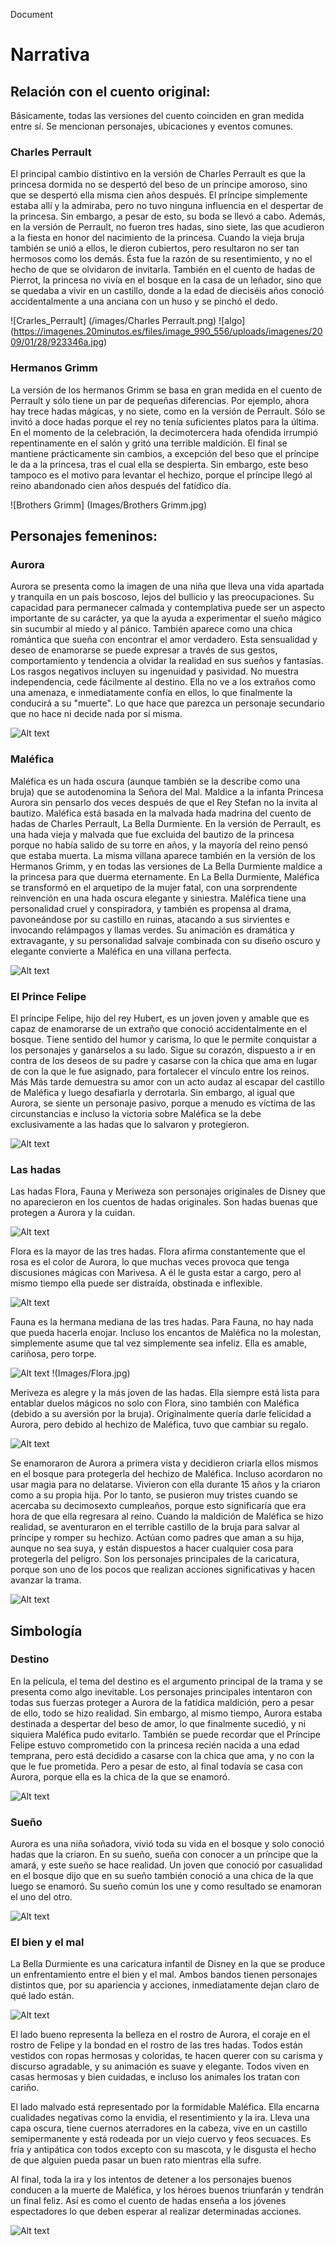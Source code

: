   Document

Narrativa
=========

Relación con el cuento original:
--------------------------------

Básicamente, todas las versiones del cuento coinciden en gran medida entre sí. Se mencionan personajes, ubicaciones y eventos comunes.

### Charles Perrault

El principal cambio distintivo en la versión de Charles Perrault es que la princesa dormida no se despertó del beso de un príncipe amoroso, sino que se despertó ella misma cien años después. El príncipe simplemente estaba allí y la admiraba, pero no tuvo ninguna influencia en el despertar de la princesa. Sin embargo, a pesar de esto, su boda se llevó a cabo. Además, en la versión de Perrault, no fueron tres hadas, sino siete, las que acudieron a la fiesta en honor del nacimiento de la princesa. Cuando la vieja bruja también se unió a ellos, le dieron cubiertos, pero resultaron no ser tan hermosos como los demás. Ésta fue la razón de su resentimiento, y no el hecho de que se olvidaron de invitarla. También en el cuento de hadas de Pierrot, la princesa no vivía en el bosque en la casa de un leñador, sino que se quedaba a vivir en un castillo, donde a la edad de dieciséis años conoció accidentalmente a una anciana con un huso y se pinchó el dedo.

![Crarles_Perrault] (/images/Charles Perrault.png)
![algo] (https://imagenes.20minutos.es/files/image_990_556/uploads/imagenes/2009/01/28/923346a.jpg)

### Hermanos Grimm

La versión de los hermanos Grimm se basa en gran medida en el cuento de Perrault y sólo tiene un par de pequeñas diferencias. Por ejemplo, ahora hay trece hadas mágicas, y no siete, como en la versión de Perrault. Sólo se invitó a doce hadas porque el rey no tenía suficientes platos para la última. En el momento de la celebración, la decimotercera hada ofendida irrumpió repentinamente en el salón y gritó una terrible maldición. El final se mantiene prácticamente sin cambios, a excepción del beso que el príncipe le da a la princesa, tras el cual ella se despierta. Sin embargo, este beso tampoco es el motivo para levantar el hechizo, porque el príncipe llegó al reino abandonado cien años después del fatídico día.

![Brothers Grimm] (Images/Brothers Grimm.jpg)

Personajes femeninos:
---------------------

### Aurora

Aurora se presenta como la imagen de una niña que lleva una vida apartada y tranquila en un país boscoso, lejos del bullicio y las preocupaciones. Su capacidad para permanecer calmada y contemplativa puede ser un aspecto importante de su carácter, ya que la ayuda a experimentar el sueño mágico sin sucumbir al miedo y al pánico. También aparece como una chica romántica que sueña con encontrar el amor verdadero. Esta sensualidad y deseo de enamorarse se puede expresar a través de sus gestos, comportamiento y tendencia a olvidar la realidad en sus sueños y fantasías. Los rasgos negativos incluyen su ingenuidad y pasividad. No muestra independencia, cede fácilmente al destino. Ella no ve a los extraños como una amenaza, e inmediatamente confía en ellos, lo que finalmente la conducirá a su "muerte". Lo que hace que parezca un personaje secundario que no hace ni decide nada por sí misma.

<img title="a title" alt="Alt text" src="images/Aurora.png">

### Maléfica

Maléfica es un hada oscura (aunque también se la describe como una bruja) que se autodenomina la Señora del Mal. Maldice a la infanta Princesa Aurora sin pensarlo dos veces después de que el Rey Stefan no la invita al bautizo. Maléfica está basada en la malvada hada madrina del cuento de hadas de Charles Perrault, La Bella Durmiente. En la versión de Perrault, es una hada vieja y malvada que fue excluida del bautizo de la princesa porque no había salido de su torre en años, y la mayoría del reino pensó que estaba muerta. La misma villana aparece también en la versión de los Hermanos Grimm, y en todas las versiones de La Bella Durmiente maldice a la princesa para que duerma eternamente. En La Bella Durmiente, Maléfica se transformó en el arquetipo de la mujer fatal, con una sorprendente reinvención en una hada oscura elegante y siniestra. Maléfica tiene una personalidad cruel y conspiradora, y también es propensa al drama, pavoneándose por su castillo en ruinas, atacando a sus sirvientes e invocando relámpagos y llamas verdes. Su animación es dramática y extravagante, y su personalidad salvaje combinada con su diseño oscuro y elegante convierte a Maléfica en una villana perfecta.

<img title="a title" alt="Alt text" src="/images/Maleficent.jpg">

### El Prince Felipe

El príncipe Felipe, hijo del rey Hubert, es un joven joven y amable que es capaz de enamorarse de un extraño que conoció accidentalmente en el bosque. Tiene sentido del humor y carisma, lo que le permite conquistar a los personajes y ganárselos a su lado. Sigue su corazón, dispuesto a ir en contra de los deseos de su padre y casarse con la chica que ama en lugar de con la que le fue asignado, para fortalecer el vínculo entre los reinos. Más Más tarde demuestra su amor con un acto audaz al escapar del castillo de Maléfica y luego desafiarla y derrotarla. Sin embargo, al igual que Aurora, se siente un personaje pasivo, porque a menudo es víctima de las circunstancias e incluso la victoria sobre Maléfica se la debe exclusivamente a las hadas que lo salvaron y protegieron.

<img title="a title" alt="Alt text" src="/images/Phillip.png">

### Las hadas

Las hadas Flora, Fauna y Meriweza son personajes originales de Disney que no aparecieron en los cuentos de hadas originales. Son hadas buenas que protegen a Aurora y la cuidan.

<img title="a title" alt="Alt text" src="/images/Fairies.jpg">

Flora es la mayor de las tres hadas. Flora afirma constantemente que el rosa es el color de Aurora, lo que muchas veces provoca que tenga discusiones mágicas con Marivesa. A él le gusta estar a cargo, pero al mismo tiempo ella puede ser distraída, obstinada e inflexible.

<img title="a title" alt="Alt text" src="/images/Flora.jpg">

Fauna es la hermana mediana de las tres hadas. Para Fauna, no hay nada que pueda hacerla enojar. Incluso los encantos de Maléfica no la molestan, simplemente asume que tal vez simplemente sea infeliz. Ella es amable, cariñosa, pero torpe.

<img title="a title" alt="Alt text" src="/images/Flora.jpg">
!(Images/Flora.jpg)

Meriveza es alegre y la más joven de las hadas. Ella siempre está lista para entablar duelos mágicos no solo con Flora, sino también con Maléfica (debido a su aversión por la bruja). Originalmente quería darle felicidad a Aurora, pero debido al hechizo de Maléfica, tuvo que cambiar su regalo.

<img title="a title" alt="Alt text" src="/images/Merryweather.jpeg">

Se enamoraron de Aurora a primera vista y decidieron criarla ellos mismos en el bosque para protegerla del hechizo de Maléfica. Incluso acordaron no usar magia para no delatarse. Vivieron con ella durante 15 años y la criaron como a su propia hija. Por lo tanto, se pusieron muy tristes cuando se acercaba su decimosexto cumpleaños, porque esto significaría que era hora de que ella regresara al reino. Cuando la maldición de Maléfica se hizo realidad, se aventuraron en el terrible castillo de la bruja para salvar al príncipe y romper su hechizo. Actúan como padres que aman a su hija, aunque no sea suya, y están dispuestos a hacer cualquier cosa para protegerla del peligro. Son los personajes principales de la caricatura, porque son uno de los pocos que realizan acciones significativas y hacen avanzar la trama.

<img title="a title" alt="Alt text" src="/images/Fairies and Aurora.jpg">

Simbología
----------

### Destino

En la película, el tema del destino es el argumento principal de la trama y se presenta como algo inevitable. Los personajes principales intentaron con todas sus fuerzas proteger a Aurora de la fatídica maldición, pero a pesar de ello, todo se hizo realidad. Sin embargo, al mismo tiempo, Aurora estaba destinada a despertar del beso de amor, lo que finalmente sucedió, y ni siquiera Maléfica pudo evitarlo. También se puede recordar que el Príncipe Felipe estuvo comprometido con la princesa recién nacida a una edad temprana, pero está decidido a casarse con la chica que ama, y ​​no con la que le fue prometida. Pero a pesar de esto, al final todavía se casa con Aurora, porque ella es la chica de la que se enamoró.

<img title="a title" alt="Alt text" src="/images/Destiny.png">

### Sueño

Aurora es una niña soñadora, vivió toda su vida en el bosque y solo conoció hadas que la criaron. En su sueño, sueña con conocer a un príncipe que la amará, y este sueño se hace realidad. Un joven que conoció por casualidad en el bosque dijo que en su sueño también conoció a una chica de la que luego se enamoró. Su sueño común los une y como resultado se enamoran el uno del otro.

<img title="a title" alt="Alt text" src="/images/Dreams.png">

### El bien y el mal

La Bella Durmiente es una caricatura infantil de Disney en la que se produce un enfrentamiento entre el bien y el mal. Ambos bandos tienen personajes distintos que, por su apariencia y acciones, inmediatamente dejan claro de qué lado están.

<img title="a title" alt="Alt text" src="/images/Good and Evil.jpg">

El lado bueno representa la belleza en el rostro de Aurora, el coraje en el rostro de Felipe y la bondad en el rostro de las tres hadas. Todos están vestidos con ropas hermosas y coloridas, te hacen querer con su carisma y discurso agradable, y su animación es suave y elegante. Todos viven en casas hermosas y bien cuidadas, e incluso los animales los tratan con cariño.

El lado malvado está representado por la formidable Maléfica. Ella encarna cualidades negativas como la envidia, el resentimiento y la ira. Lleva una capa oscura, tiene cuernos aterradores en la cabeza, vive en un castillo semipermanente y está rodeada por un viejo cuervo y feos secuaces. Es fría y antipática con todos excepto con su mascota, y le disgusta el hecho de que alguien pueda pasar un buen rato mientras ella sufre.

Al final, toda la ira y los intentos de detener a los personajes buenos conducen a la muerte de Maléfica, y los héroes buenos triunfarán y tendrán un final feliz. Así es como el cuento de hadas enseña a los jóvenes espectadores lo que deben esperar al realizar determinadas acciones.

<img title="a title" alt="Alt text" src="/images/Good vs Evil.jpg">
